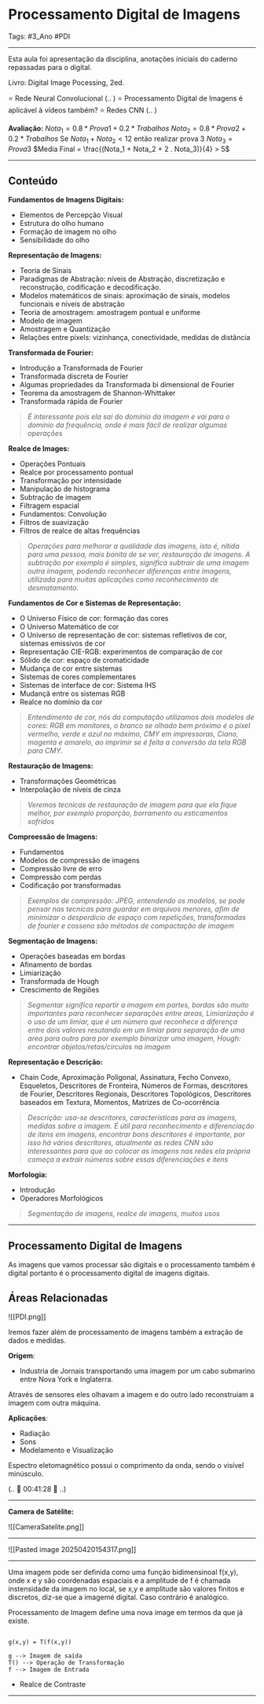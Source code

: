 # Processamento Digital de Imagens

Tags: #3_Ano #PDI 

---

Esta aula foi apresentação da disciplina, anotações iniciais do caderno repassadas para o digital.

Livro: Digital Image Pocessing, 2ed.

⭐ Rede Neural Convolucional (.. )
⭐ Processamento Digital de Imagens é aplicável à vídeos também? 
⭐ Redes CNN (.. )

**Avaliaçâo:**
$Nota_1 = 0.8 * Prova 1 + 0.2 * Trabalhos$
$Nota_2 = 0.8 * Prova 2 + 0.2 * Trabalhos$
Se $Nota_1 + Nota_2 < 12$ então realizar prova 3
$Nota_3 = Prova 3$
$Media Final = \frac{(Nota_1 + Nota_2 + 2 . Nota_3)}{4} > 5$  

---

## Conteúdo

**Fundamentos de Imagens Digitais:**
- Elementos de Percepção Visual
- Estrutura do olho humano
- Formação de imagem no olho
- Sensibilidade do olho

**Representação de Imagens:**
- Teoria de Sinais
- Paradigmas de Abstração: níveis de Abstração, discretização e reconstrução, codificação e decodificação.
- Modelos matemáticos de sinais: aproximação de sinais, modelos funcionais e níveis de abstração
- Teoria de amostragem: amostragem pontual e uniforme
- Modelo de imagem
- Amostragem e Quantização
- Relações entre pixels: vizinhança, conectividade, medidas de distância

**Transformada de Fourier:**
- Introdução a Transformada de Fourier
- Transformada discreta de Fourier
- Algumas propriedades da Transformada bi dimensional de Fourier
- Teorema da amostragem de Shannon-Whittaker
- Transformada rápida de Fourier

> *É interessante pois ela sai do domínio da imagem e vai para o domínio da frequência, onde é mais fácil de realizar algumas operações*

**Realce de Images:**
- Operações Pontuais
- Realce por processamento pontual
- Transformação por intensidade
- Manipulação de histograma
- Subtração de imagem
- Filtragem espacial
- Fundamentos: Convolução
- Filtros de suavização
- Filtros de realce de altas frequências

> *Operações para melhorar a qualidade das imagens, isto é, nítida para uma pessoa, mais bonita de se ver, restauração de imagens. A subtração por exemplo é simples, significa subtrair de uma imagem outra imagem, podendo reconhecer diferenças entre imagens, utilizada para muitas aplicações como reconhecimento de desmatamento.*

**Fundamentos de Cor e Sistemas de Representação:**
- O Universo Físico de cor: formação das cores
- O Universo Matemático de cor
- O Universo de representação de cor: sistemas refletivos de cor, sistemas emissivos de cor
- Representação CIE-RGB: experimentos de comparação de cor
- Sólido de cor: espaço de cromaticidade
- Mudança de cor entre sistemas
- Sistemas de cores complementares
- Sistemas de interface de cor: Sistema IHS
- Mudançã entre os sistemas RGB
- Realce no domínio da cor

> *Entendimento de cor, nós da computação utilizamos dois modelos de cores: RGB em monitores, o branco se olhado bem próximo é o pixel vermelho, verde e azul no máximo, CMY em impressoras, Ciano, magenta e amarelo, ao imprimir se é feita a conversão da tela RGB para CMY.*

**Restauração de Imagens:**
- Transformações Geométricas
- Interpolação de níveis de cinza

> *Veremos tecnicas de restauração de imagem para que ela fique melhor, por exemplo proporção, borramento ou esticamentos sofridos*

**Compreessão de Imagens:**
- Fundamentos
- Modelos de compressão de imagens
- Compressão livre de erro
- Compressão com perdas
- Codificação por transformadas

> *Exemplos de compressão: JPEG, entendendo os modelos, se pode pensar nas tecnicas para guardar em arquivos menores, afim de minimizar o desperdício de espaço com repetições, transformadas de fourier e cosseno são métodos de compactação de imagem*

**Segmentação de Imagens:**
- Operações baseadas em bordas
- Afinamento de bordas
- Limiarização
- Transformada de Hough
- Crescimento de Regiões

> *Segmentar significa repartir a imagem em partes, bordas são muito importantes para reconhecer separações entre areas, Limiarização é o uso de um limiar, que é um número que reconhece a diferença entre dois valores resutando em um limiar para separação de uma area para outra para por exemplo binarizar uma imagem, Hough: encontrar objetos/retas/circulos na imagem*

**Representação e Descrição:**
- Chain Code, Aproximação Poligonal, Assinatura, Fecho Convexo, Esqueletos, Descritores de Fronteira, Números de Formas, descritores de Fourier, Descritores Regionais, Descritores Topológicos, Descritores baseados em Textura, Momentos, Matrizes de Co-ocorrência

> *Descrição: usa-se descritores, características para as imagens, medidas sobre a imagem. É útil para reconhecimento e diferenciação de itens em imagens, encontrar bons descritores é importante, por isso há vários descritores, atualmente as redes CNN são interessantes para que ao colocar as imagens nas redes ela própria começa a extrair números sobre essas diferenciações e itens*

**Morfologia:**
- Introdução
- Operadores Morfológicos

> *Segmentação de imagens, realce de imagens, muitos usos*

---
## Processamento Digital de Imagens

As imagens que vamos processar são digitais e o processamento também é digital portanto é o processamento digital de imagens digitais.
## Áreas Relacionadas

![[PDI.png]]

Iremos fazer além de processamento de imagens também a extração de dados e medidas.

**Origem**:
- Industria de Jornais transportando uma imagem por um cabo submarino entre Nova York e Inglaterra.

Através de sensores eles olhavam a imagem e do outro lado reconstruiam a imagem com outra máquina.

**Aplicações**:
- Radiação
- Sons
- Modelamento e Visualização

Espectro eletomagnético possui o comprimento da onda, sendo o visível minúsculo.

(.. 🚧 00:41:28 🚧 ..)

---

**Camera de Satélite:**

![[CameraSatelite.png]]

---

![[Pasted image 20250420154317.png]]

---

Uma imagem pode ser definida como uma função bidimensinoal f(x,y), onde x e y sâo coordenadas espaciais e a amplitude de f é chamada instensidade da imagem no local, se x,y e amplitude são valores finitos e discretos, diz-se que a imagemé digital. Caso contrário é analógico.

Processamento de Imagem define uma nova image em termos da que já existe.

```

g(x,y) = T(f(x,y))

g --> Imagem de saída
T() --> Operação de Transformação
f --> Imagem de Entrada

```

- Realce de Contraste

---
